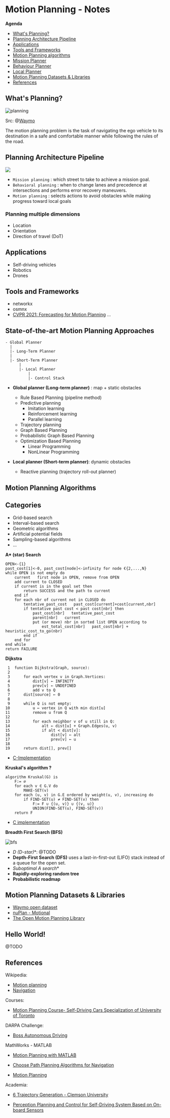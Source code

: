 # Motion Planning - Notes

**Agenda**
- [What's Planning?](#whats-planning)
- [Planning Architecture Pipeline](#planning-architecture-pipeline)
- [Applications](#applications)
- [Tools and Frameworks](#tools-and-frameworks)
- [Motion Planning algorithms](#motion-planning-algorithms)
- [Mission Planner](#mission-planner)
- [Behaviour Planner](#behaviour-planner)
- [Local Planner](#local-planner)
- [Motion Planning Datasets \& Libraries](#motion-planning-datasets--libraries)
- [References](#references)


## What's Planning? 

![planning](https://1.bp.blogspot.com/-SkP0AfhlI9w/YEgQjwDgaSI/AAAAAAAAE_c/xCPqIwl23Yk7vcSijM4mrkS-55WmJ7IFwCNcBGAsYHQ/s16000/busy_street_3.png)

Src: @[Waymo](https://waymo.com/blog/2021/03/expanding-waymo-open-dataset-with-interactive-scenario-data-and-new-challenges.html)

The motion planning problem is the task of navigating the ego vehicle to its destination in a safe and comfortable manner while following the rules of the road.


## Planning Architecture Pipeline

![](https://github.com/afondiel/Self-Driving-Cars-Specialization/blob/main/Course1-Introduction-to-Self-Driving-Cars/resources/w2/img/l3-sw-archi-motion-planning2.png?raw=true)

- `Mission planning` : which street to take to achieve a mission goal. 
- `Behavioral planning` : when to change lanes and precedence at intersections and performs error recovery maneuvers.
- `Motion planning` : selects actions to avoid obstacles while making progress toward local goals

### Planning multiple dimensions
- Location
- Orientation
- Direction of travel (DoT)

## Applications

- Self-driving vehicles
- Robotics
- Drones

## Tools and Frameworks

- networkx
- osmnx
- [CVPR 2021: Forecasting for Motion Planning](https://www.youtube.com/watch?v=bnmrXt1g3aQ)
... 

## State-of-the-art Motion Planning Approaches

```
- Global Planner
  |
  |- Long-Term Planner
  |
  |- Short-Term Planner
      |
      |- Local Planner
          |
          |- Control Stack
```

- **Global planner (Long-term planner)** : map + static obstacles 
  - Rule Based Planning (pipeline method)
  - Predictive planning 
    - Imitation learning
    - Reinforcement learning 
    - Parallel learning
  - Trajectory planning
  - Graph Based Planning
  - Probabilistic Graph Based Planning
  - Optimization Based Planning
    - Linear Programming
    - NonLinear Programming 

- **Local planner (Short-term planner)**: dynamic obstacles
  - Reactive planning (trajectory roll-out planner)


## Motion Planning Algorithms

## Categories

- Grid-based search
- Interval-based search
- Geometric algorithms
- Artificial potential fields
- Sampling-based algorithms
- ...

**A\* (star) Search**

```
OPEN<-{1}
past_cost[1]<-0, past_cost[node]<-infinity for node €{2,...,N} 
while OPEN is not empty do
    current   first node in OPEN, remove from OPEN
    add current to CLOSED
    if current is in the goal set then
        return SUCCESS and the path to current
    end if
    for each nbr of current not in CLOSED do
        tentative_past_cost   past_cost[current]+cost[current,nbr]
        if tentative past cost < past cost[nbr] then
            past_cost[nbr]   tentative_past_cost
            parent[nbr]   current
            put (or move) nbr in sorted list OPEN according to
                est_total_cost[nbr]   past_cost[nbr] + heuristic_cost_to_go(nbr)
        end if
    end for
end while
return FAILURE
```

**Dijkstra**

```
 1  function Dijkstra(Graph, source):
 2      
 3      for each vertex v in Graph.Vertices:
 4          dist[v] ← INFINITY
 5          prev[v] ← UNDEFINED
 6          add v to Q
 7      dist[source] ← 0
 8      
 9      while Q is not empty:
10          u ← vertex in Q with min dist[u]
11          remove u from Q
12          
13          for each neighbor v of u still in Q:
14              alt ← dist[u] + Graph.Edges(u, v)
15              if alt < dist[v]:
16                  dist[v] ← alt
17                  prev[v] ← u
18
19      return dist[], prev[]
```
  - [C-Implementation](https://github.com/afondiel/research-notes/tree/master/programming/data%20structures/graph)

**Kruskal's algorithm ?**

```
algorithm Kruskal(G) is
    F:= ∅
    for each v ∈ G.V do
        MAKE-SET(v)
    for each (u, v) in G.E ordered by weight(u, v), increasing do
        if FIND-SET(u) ≠ FIND-SET(v) then
            F:= F ∪ {(u, v)} ∪ {(v, u)}
            UNION(FIND-SET(u), FIND-SET(v))
    return F
```
- [C implementation](https://github.com/afondiel/research-notes/tree/master/programming/data%20structures/graph)
  
**Breadth First Search (BFS)**

![bfs](https://github.com/afondiel/Self-Driving-Cars-Specialization-Coursera/blob/main/Course4-Motion-Planning-for-Self-Driving-Cars/resources/w3/img/l1-bfs0.png?raw=true)

- **D* (D-star)**: @TODO
- **Depth-First Search (DFS)** uses a last-in-first-out (LIFO) stack instead of a queue for the open set. 
- **Suboptimal A* search**
- **Rapidly-exploring random tree**
- **Probabilistic roadmap**


## Motion Planning Datasets & Libraries
- [Waymo open dataset](https://waymo.com/open/about)
- [nuPlan - Motional](https://www.nuscenes.org/nuplan)
- [The Open Motion Planning Library](https://ompl.kavrakilab.org/)

## Hello World!
@TODO

## References

Wikipedia:

- [Motion planning](https://en.wikipedia.org/wiki/Motion_planning)
- [Navigation](https://en.wikipedia.org/wiki/Navigation)

Courses:
- [Motion Planning Course- Self-Driving Cars Specialization of University of Toronto](https://github.com/afondiel/Self-Driving-Cars-Specialization-Coursera/tree/main/Course4-Motion-Planning-for-Self-Driving-Cars)

DARPA Challenge:
- [Boss Autonomous Driving](https://github.com/afondiel/Self-Driving-Cars-Specialization-Coursera/blob/main/Course1-Introduction-to-Self-Driving-Cars/resources/Boss-autonomous-driving-pres-DARPA-Urban-Challenge-2007-by-journal-of-robotics-2008.pdf)

MathWorks - MATLAB
- [Motion Planning with MATLAB](https://www.mathworks.com/campaigns/offers/motion-planning-with-matlab.html)

- [Choose Path Planning Algorithms for Navigation](https://www.mathworks.com/help/nav/ug/choose-path-planning-algorithms-for-navigation.html)
- [Motion Planning](https://www.mathworks.com/help/nav/motion-planning.html)

Academia:

- [6 Trajectory Generation - Clemson University](https://opentextbooks.clemson.edu/wangrobotics/chapter/trajectory-generation/)

- [Perception Planning and Control for Self-Driving System Based on On-board Sensors](https://www.researchgate.net/publication/344734310_Perception_Planning_and_Control_for_Self-Driving_System_Based_on_On-board_Sensors/link/609c9edd299bf1259ece7fe0/download)